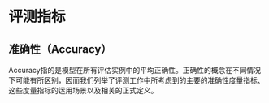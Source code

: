 # 评测指标

## 准确性（Accuracy）

Accuracy指的是模型在所有评估实例中的平均正确性。正确性的概念在不同情况下可能有所区别，因而我们列举了评测工作中所考虑到的主要的准确性度量指标、这些度量指标的运用场景以及相关的正式定义。